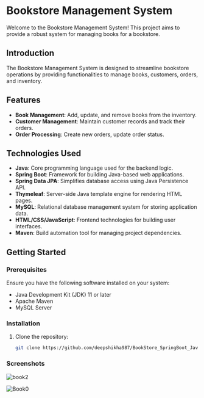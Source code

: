 # Bookstore Management System

Welcome to the Bookstore Management System! This project aims to provide a robust system for managing books for a bookstore.

## Introduction

The Bookstore Management System is designed to streamline bookstore operations by providing functionalities to manage books, customers, orders, and inventory. 
## Features

- **Book Management**: Add, update, and remove books from the inventory.
- **Customer Management**: Maintain customer records and track their orders.
- **Order Processing**: Create new orders, update order status.

## Technologies Used

- **Java**: Core programming language used for the backend logic.
- **Spring Boot**: Framework for building Java-based web applications.
- **Spring Data JPA**: Simplifies database access using Java Persistence API.
- **Thymeleaf**: Server-side Java template engine for rendering HTML pages.
- **MySQL**: Relational database management system for storing application data.
- **HTML/CSS/JavaScript**: Frontend technologies for building user interfaces.
- **Maven**: Build automation tool for managing project dependencies.

## Getting Started

### Prerequisites

Ensure you have the following software installed on your system:

- Java Development Kit (JDK) 11 or later
- Apache Maven
- MySQL Server

### Installation

1. Clone the repository:

   ```bash
   git clone https://github.com/deepshikha987/BookStore_SpringBoot_Java/bookstore.git

### Screenshots
![book2](https://github.com/deepshikha9876/BookStore_SpringBoot_Java/assets/139794978/8653905d-afa2-4195-a54c-3d9084b21a0e)

![Book0](https://github.com/deepshikha9876/BookStore_SpringBoot_Java/assets/139794978/d556d606-7f44-4c38-ac87-e2a98bef95f0)

